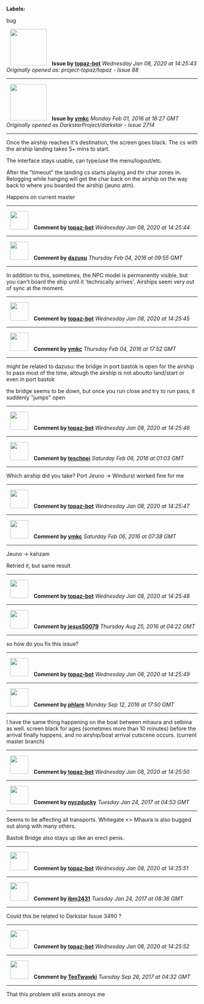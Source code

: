 **Labels:**

bug



<a href="https://github.com/topaz-bot"><img src="https://avatars3.githubusercontent.com/u/59651103?v=4" width="96" height="96" hspace="10"></img></a> **Issue by [topaz-bot](https://github.com/topaz-bot)**
_Wednesday Jan 08, 2020 at 14:25:43_
_Originally opened as: project-topaz/topaz - Issue 88_

----

<a href="https://github.com/ymkc"><img src="https://avatars1.githubusercontent.com/u/16548266?v=4"  width="96" height="96" hspace="10"></img></a> **Issue by [ymkc](https://github.com/ymkc)**
_Monday Feb 01, 2016 at 16:27 GMT_
_Originally opened as DarkstarProject/darkstar - Issue 2714_

----

Once the airship reaches it's destination, the screen goes black. The cs with the airship landing takes 5+ mins to start.

The interface stays usable, can type/use the menu/logout/etc. 

After the "timeout" the landing cs starts playing and thr char zones in. Relogging while hanging will get the char back on the airship on the way back to where you boarded the airship (jeuno atm).

Happens on current master




----
<a href="https://github.com/topaz-bot"><img src="https://avatars3.githubusercontent.com/u/59651103?v=4" width="48" height="48" hspace="10"></img></a> **Comment by [topaz-bot](https://github.com/topaz-bot)**
_Wednesday Jan 08, 2020 at 14:25:44_

----

<a href="https://github.com/dazusu"><img src="https://avatars0.githubusercontent.com/u/7009763?v=4"  width="48" height="48" hspace="10"></img></a> **Comment by [dazusu](https://github.com/dazusu)**
_Thursday Feb 04, 2016 at 09:55 GMT_

----

In addition to this, sometimes, the NPC model is permanently visible, but you can't board the ship until it 'technically arrives'. Airships seem very out of sync at the moment.




----
<a href="https://github.com/topaz-bot"><img src="https://avatars3.githubusercontent.com/u/59651103?v=4" width="48" height="48" hspace="10"></img></a> **Comment by [topaz-bot](https://github.com/topaz-bot)**
_Wednesday Jan 08, 2020 at 14:25:45_

----

<a href="https://github.com/ymkc"><img src="https://avatars1.githubusercontent.com/u/16548266?v=4"  width="48" height="48" hspace="10"></img></a> **Comment by [ymkc](https://github.com/ymkc)**
_Thursday Feb 04, 2016 at 17:52 GMT_

----

might be related to dazusu: the bridge in port bastok is open for the airship to pass most of the time, altough the airship is not aboutto land/start or even in port bastok

the bridge seems to be down, but once you run close and try to run pass, it suddenly "jumps" open




----
<a href="https://github.com/topaz-bot"><img src="https://avatars3.githubusercontent.com/u/59651103?v=4" width="48" height="48" hspace="10"></img></a> **Comment by [topaz-bot](https://github.com/topaz-bot)**
_Wednesday Jan 08, 2020 at 14:25:46_

----

<a href="https://github.com/teschnei"><img src="https://avatars3.githubusercontent.com/u/1149183?v=4"  width="48" height="48" hspace="10"></img></a> **Comment by [teschnei](https://github.com/teschnei)**
_Saturday Feb 06, 2016 at 01:03 GMT_

----

Which airship did you take? Port Jeuno -> Windurst worked fine for me




----
<a href="https://github.com/topaz-bot"><img src="https://avatars3.githubusercontent.com/u/59651103?v=4" width="48" height="48" hspace="10"></img></a> **Comment by [topaz-bot](https://github.com/topaz-bot)**
_Wednesday Jan 08, 2020 at 14:25:47_

----

<a href="https://github.com/ymkc"><img src="https://avatars1.githubusercontent.com/u/16548266?v=4"  width="48" height="48" hspace="10"></img></a> **Comment by [ymkc](https://github.com/ymkc)**
_Saturday Feb 06, 2016 at 07:38 GMT_

----

Jeuno -> kahzam

Retried it, but same result




----
<a href="https://github.com/topaz-bot"><img src="https://avatars3.githubusercontent.com/u/59651103?v=4" width="48" height="48" hspace="10"></img></a> **Comment by [topaz-bot](https://github.com/topaz-bot)**
_Wednesday Jan 08, 2020 at 14:25:48_

----

<a href="https://github.com/jesus50079"><img src="https://avatars3.githubusercontent.com/u/20748646?v=4"  width="48" height="48" hspace="10"></img></a> **Comment by [jesus50079](https://github.com/jesus50079)**
_Thursday Aug 25, 2016 at 04:22 GMT_

----

so how do you fix this issue?




----
<a href="https://github.com/topaz-bot"><img src="https://avatars3.githubusercontent.com/u/59651103?v=4" width="48" height="48" hspace="10"></img></a> **Comment by [topaz-bot](https://github.com/topaz-bot)**
_Wednesday Jan 08, 2020 at 14:25:49_

----

<a href="https://github.com/phlare"><img src="https://avatars0.githubusercontent.com/u/692484?v=4"  width="48" height="48" hspace="10"></img></a> **Comment by [phlare](https://github.com/phlare)**
_Monday Sep 12, 2016 at 17:50 GMT_

----

I have the same thing happening on the boat between mhaura and selbina as well.  screen black for ages (sometimes more than 10 minutes) before the arrival finally happens, and no airship/boat arrival cutscene occurs.  (current master branch)




----
<a href="https://github.com/topaz-bot"><img src="https://avatars3.githubusercontent.com/u/59651103?v=4" width="48" height="48" hspace="10"></img></a> **Comment by [topaz-bot](https://github.com/topaz-bot)**
_Wednesday Jan 08, 2020 at 14:25:50_

----

<a href="https://github.com/nyczducky"><img src="https://avatars3.githubusercontent.com/u/20367923?v=4"  width="48" height="48" hspace="10"></img></a> **Comment by [nyczducky](https://github.com/nyczducky)**
_Tuesday Jan 24, 2017 at 04:53 GMT_

----

Seems to be affecting all transports. Whitegate <> Mhaura is also bugged out along with many others.

Bastok Bridge also stays up like an erect penis.



----
<a href="https://github.com/topaz-bot"><img src="https://avatars3.githubusercontent.com/u/59651103?v=4" width="48" height="48" hspace="10"></img></a> **Comment by [topaz-bot](https://github.com/topaz-bot)**
_Wednesday Jan 08, 2020 at 14:25:51_

----

<a href="https://github.com/ibm2431"><img src="https://avatars3.githubusercontent.com/u/13112942?v=4"  width="48" height="48" hspace="10"></img></a> **Comment by [ibm2431](https://github.com/ibm2431)**
_Tuesday Jan 24, 2017 at 08:36 GMT_

----

Could this be related to Darkstar Issue 3490 ?



----
<a href="https://github.com/topaz-bot"><img src="https://avatars3.githubusercontent.com/u/59651103?v=4" width="48" height="48" hspace="10"></img></a> **Comment by [topaz-bot](https://github.com/topaz-bot)**
_Wednesday Jan 08, 2020 at 14:25:52_

----

<a href="https://github.com/TeoTwawki"><img src="https://avatars0.githubusercontent.com/u/6871475?v=4"  width="48" height="48" hspace="10"></img></a> **Comment by [TeoTwawki](https://github.com/TeoTwawki)**
_Tuesday Sep 26, 2017 at 04:32 GMT_

----

That this problem still exists annoys me

